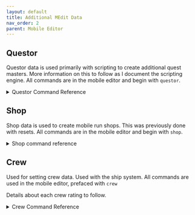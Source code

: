 ```yaml
---
layout: default
title: Additional MEdit Data
nav_order: 2
parent: Mobile Editor
---
```


## Questor
Questor data is used primarily with scripting to create additional quest masters. More information on this to follow as I document the scripting engine. All commands are in the mobile editor and begin with `questor`.

<details>

<summary>Questor Command Reference</summary>

### Add

Enables questor data on the mob.

### Remove

Removes questor data from the mob.

### Scroll `<vnum>`

Sets the scroll object the questor will hand out to the specified vnum.

### Keywords `<string>`

Sets keywords for the scroll.

Ex: `questor scroll keywords quest scroll` - This will set the keywords of the scroll given to players to `quest scroll`.

### Short `<string>`

Sets the short desc for the scroll.

### Long `<long>`

Sets the long desc for the scroll.

### Header

Opens a string editor to set the header for the scroll. See `mshow 6777` for an example quest scroll.

### Footer

Opens a string editor to set the footer for the scroll. See `mshow 6777` for an example.

### Prefix `<string>`

Sets the prefix used for each line of the quest scroll after the header.

### Suffix `<string>`

Sets the suffix used for each line of the quest scroll after the header.

### Width `<number>`

Sets a maximum line width for the scroll lines.

</details>

## Shop
Shop data is used to create mobile run shops. This was previously done with resets. All commands are in the mobile editor and begin with `shop`.

<details>

<summary>Shop command reference</summary>

### Assign

Assigns a shop to this mobile.

### Remove

Removes shop data from the mobile.

### Discount `<0-100|reset>`

Sets the discount rate for the shop.

### Flags `<flag1> [flag2] [flag3] ...`

Sets [shop flags](medit-flags-reference#shop) on this mobile's shop.

### Hours `<opening> <closing>`

Sets the hours the shop is operational, from 0-23

### Profit `<buying> <selling>`

Sets the markup (or mark down) for buying from or selling to this shop.

### Restock `<minutes>`

How often the shop restocks.

### Shipyard clear

Clears shipyard data from the shop

### Shipyard `<wilds uid> <x1> <y1> <x2> <y2> <description>`

Designates a square area on the given wilderness map as a shipyard to place new vessels.

### Stock add `<type> <value>`

Adds a new stock entry to the shop. Type/value combinations below:

| type | value |
|:-----|:------|
| object | vnum |
| pet | vnum |
| mount | vnum |
| guard | vnum |
| crew | vnum |
| ship | vnum |
| custom | keyword |

### Stock `<#> discount <0-100>`

Sets a discount percentage for the given stock entry.

### Stock `<#> description <string>`

A short description of what the stock entry is. Appears on a new line in the shop list.

### Stock `<#> level <level|0>`

Sets the level of this stock entry. Used for loading items or mobs. 0 will use the object/mob's assigned level.

### Stock `<#> price <currency> <value>`

Sets the price for the stock entry. Can set multiple prices, all will be charged. Use 0 for any currency to remove it.

Ex: `shop stock 1 price silver 20`, `shop stock 1 price qp 20` - This will result in an item that costs 20 silver AND 20 quest points.

| currency | value |
|:---------|:------|
| silver | number |
| qp | number |
| dp | number |
| pneuma | number |
| custom | string |

### Stock `<#> quantity unlimited`

Sets this stock entry to have unlimited quantity.

### Stock `<#> quantity <number> [reset rate]`

Sets this stock entry to have the specified quantity, with an optional refresh rate per restock interval.

### Stock `<#> singular`

Sets a stock entry as singular. Cannot buy more than 1 at a time.

### Stock `<#> remove`

Removes the specified stock entry.

</details>

## Crew
Used for setting crew data. Used with the ship system. All commands are used in the mobile editor, prefaced with `crew`

Details about each crew rating to follow.

<details>

<summary>Crew Command Reference</summary>

### Assign

Adds crew data to the mobile.

### Remove

Removes crew data from the mobile.

### Minrank `<NYI>`

Not yet implemented. Meant to be minimum rank to hire this crew member.

### Scouting `<rating>`

Sets this crew member's 'scouting' skill rating.

### Gunning `<rating>`

Sets this crew member's 'gunning' skill rating.

### Oarring `<rating>`
Sets this crew member's 'oarring' skill rating.

### Mechanics `<rating>`

Sets this crew member's 'mechanics' skill rating.

### Navigation `<rating>`

Sets this crew member's 'navigation' skill rating.

### Leadership `<rating>`

Sets this crew member's 'leadership' skill rating.

</details>